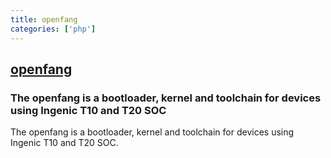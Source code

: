 ```yaml
---
title: openfang
categories: ['php']
---
```

## [openfang](https://github.com/anmaped/openfang)

### The openfang is a bootloader, kernel and toolchain for devices using Ingenic T10 and T20 SOC

The openfang is a bootloader, kernel and toolchain for devices using Ingenic T10 and T20 SOC.

